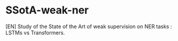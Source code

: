 # SSotA-weak-ner
[EN] Study of the State of the Art of weak supervision on NER tasks : LSTMs vs Transformers.
